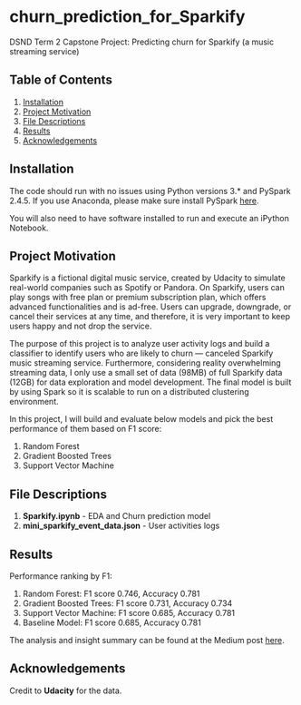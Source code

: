 # churn_prediction_for_Sparkify
DSND Term 2 Capstone Project: Predicting churn for Sparkify (a music streaming service)

## Table of Contents

1. [Installation](#installation)
2. [Project Motivation](#motivation)
3. [File Descriptions](#description)
4. [Results](#results)
5. [Acknowledgements](#acknowledgement)


## Installation <a name="installation"></a>
The code should run with no issues using Python versions 3.* and PySpark 2.4.5. If you use Anaconda, please make sure install PySpark [here](https://anaconda.org/conda-forge/pyspark).


You will also need to have software installed to run and execute an iPython Notebook.


## Project Motivation <a name="motivation"></a>
Sparkify is a fictional digital music service, created by Udacity to simulate real-world companies such as Spotify or Pandora. On Sparkify, users can play songs with free plan or premium subscription plan, which offers advanced functionalities and is ad-free. Users can upgrade, downgrade, or cancel their services at any time, and therefore, it is very important to keep users happy and not drop the service.

The purpose of this project is to analyze user activity logs and build a classifier to identify users who are likely to churn — canceled Sparkify music streaming service. Furthermore, considering reality overwhelming streaming data, I only use a small set of data (98MB) of full Sparkify data (12GB) for data exploration and model development. The final model is built by using Spark so it is scalable to run on a distributed clustering environment.

In this project, I will build and evaluate below models and pick the best performance of them based on F1 score:

1. Random Forest
2. Gradient Boosted Trees
3. Support Vector Machine


## File Descriptions <a name="description"></a>
1. **Sparkify.ipynb** - EDA and Churn prediction model
2. **mini_sparkify_event_data.json** - User activities logs


## Results<a name="results"></a>

Performance ranking by F1:

1. Random Forest: F1 score 0.746, Accuracy 0.781
2. Gradient Boosted Trees: F1 score 0.731, Accuracy 0.734
3. Support Vector Machine: F1 score 0.685, Accuracy 0.781
4. Baseline Model: F1 score 0.685, Accuracy 0.781

The analysis and insight summary can be found at the Medium post [here](https://medium.com/@andyyu_68202/predicting-churn-for-sparkify-a-music-streaming-service-59f2fd46b3a6).

## Acknowledgements <a name="acknowledgement"></a>
Credit to **Udacity** for the data.
